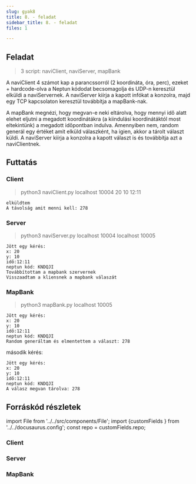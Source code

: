 ```yaml
---
slug: gyak8
title: 8. - feladat
sidebar_title: 8. - feladat
files: 1

---
```


## Feladat
> 3 script: naviClient, naviServer, mapBank

A naviClient 4 számot kap a parancssorról (2 koordináta, óra, perc), ezeket + hardcode-olva a Neptun kódodat becsomagolja és UDP-n keresztül elküldi a naviServernek. A naviServer kiírja a kapott infókat a konzolra, majd egy TCP kapcsolaton keresztül továbbítja a mapBank-nak.

A mapBank megnézi, hogy megvan-e neki eltárolva, hogy mennyi idő alatt elehet eljutni a megadott koordinátákra (a kiindulási koordinátáktól most eltekintünk) a megadott időpontban indulva.
Amennyiben nem, random generál egy értéket amit elküld válaszként, ha igien, akkor a tárolt választ küldi. A naviServer kiírja a konzolra a kapott választ is és továbbítja azt a naviClientnek.

## Futtatás
### Client

> python3 naviClient.py localhost 10004 20 10 12:11

```
elküldtem
A távolság amit menni kell: 278
```
### Server

> python3 naviServer.py localhost 10004 localhost 10005

```
Jött egy kérés:
x: 20
y: 10
idő:12:11
neptun kód: KNDQJI
Továbbítottam a mapbank szervernek
Visszaadtam a kliensnek a mapbank válaszát
```
### MapBank

> python3 mapBank.py localhost 10005

```
Jött egy kérés:
x: 20
y: 10
idő:12:11
neptun kód: KNDQJI
Random generáltam és elmentettem a választ: 278
```
második kérés:
```
Jött egy kérés:
x: 20
y: 10
idő:12:11
neptun kód: KNDQJI
A válasz megvan tárolva: 278
```

## Forráskód részletek

import File from '../../src/components/File';
import {customFields } from '../../docusaurus.config';
const repo = customFields.repo;

### Client
<File filename="naviClient.py" folder="tele/gyak8" repo={repo} lines="L11-L30"/>

### Server
<File filename="naviServer.py" folder="tele/gyak8" repo={repo} lines="L15-L33"/>

### MapBank
<File filename="mapBank.py" folder="tele/gyak8" repo={repo} lines="L31-L68"/>

<!--stackedit_data:
eyJoaXN0b3J5IjpbLTExMzgzMTMzNSwtNzQ4MzI0OTg0XX0=
-->